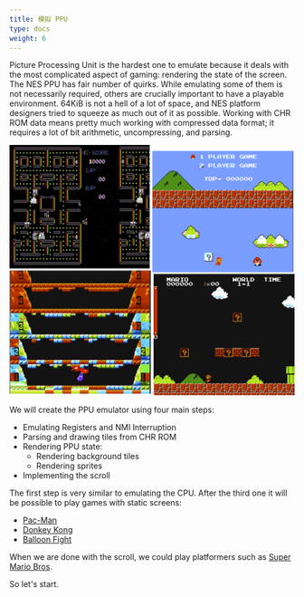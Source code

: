 ```yaml
---
title: 模拟 PPU
type: docs
weight: 6
---
```


Picture Processing Unit is the hardest one to emulate because it deals with the most complicated aspect of gaming: rendering the state of the screen. The NES PPU has fair number of quirks. While emulating some of them is not necessarily required, others are crucially important to have a playable environment.
64KiB is not a hell of a lot of space, and NES platform designers tried to squeeze as much out of it as possible. Working with CHR ROM data means pretty much working with compressed data format; it requires a lot of bit arithmetic, uncompressing, and parsing.

![image_1_ppu_failures.png](image_1_ppu_failures.png)

We will create the PPU emulator using four main steps:

* Emulating Registers and NMI Interruption
* Parsing and drawing tiles from CHR ROM
* Rendering PPU state:
  * Rendering background tiles
  * Rendering sprites
* Implementing the scroll

The first step is very similar to emulating the CPU.
After the third one it will be possible to play games with static screens:

* [Pac-Man](https://en.wikipedia.org/wiki/Pac-Man)
* [Donkey Kong](https://en.wikipedia.org/wiki/Donkey_Kong)
* [Balloon Fight](https://en.wikipedia.org/wiki/Balloon_Fight)

When we are done with the scroll, we could play platformers such as [Super Mario Bros](https://en.wikipedia.org/wiki/Super_Mario_Bros).

So let's start.

